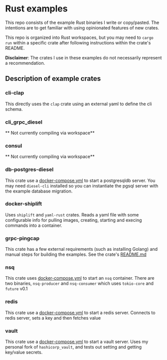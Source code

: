 # Rust examples

This repo consists of the example Rust binaries I write or copy/pasted. The intentions are to get familiar with using opinionated features of new crates.

This repo is organized into Rust workspaces, but you may need to `cargo run` within a specific crate after following instructions within the crate's README.

**Disclaimer**: The crates I use in these examples do not necessarily represent a recommendation.

## Description of example crates
### cli-clap
This directly uses the `clap` crate using an external yaml to define the cli schema.

### cli_grpc_diesel
** Not currently compiling via workspace**

### consul
** Not currently compiling via workspace**

### db-postgres-diesel
This crate use a [docker-compose.yml](db-diesel-postgres/docker-compose.yml) to start a postgresqldb server. You may need `diesel-cli` installed so you can instantiate the pgsql server with the example database migration.

### docker-shiplift
Uses `shiplift` and `yaml-rust` crates. Reads a yaml file with some configurable info for pulling images, creating, starting and execing commands into a container.

### grpc-pingcap
This crate has a few external requirements (such as installing Golang) and manual steps for building the examples. See the crate's [README.md](grpc-pingcap/README.md)

### nsq
This crate uses [docker-compose.yml](nsq/docker-compose.yml) to start an `nsq` container. There are two binaries, `nsq-producer` and `nsq-consumer` which uses `tokio-core` and `future` v0.1

### redis
This crate use a [docker-compose.yml](redis/docker-compose.yml) to start a redis server. Connects to redis server, sets a key and then fetches value 

### vault
This crate use a [docker-compose.yml](vault/docker-compose.yml) to start a vault server. Uses my personal fork of `hashicorp_vault`, and tests out setting and getting key/value secrets.
